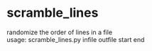 # scramble_lines
randomize the order of lines in a file  
usage: scramble_lines.py infile outfile start end
